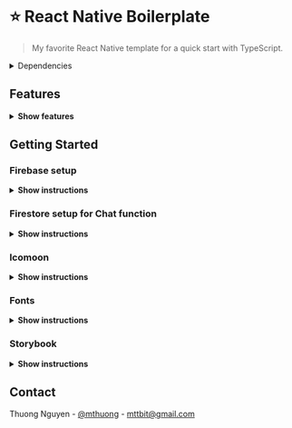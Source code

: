 # ⭐ React Native Boilerplate

> My favorite React Native template for a quick start with TypeScript.

<!-- Dependencies -->
<details close>
  <summary>Dependencies</summary>
  <ul>
    <li>
      <a href="https://github.com/luggit/react-native-config">React Native Config</a>
    </li>
    <li>
      <a href="https://reactnavigation.org/docs/getting-started">React Navigation v5</a>
    </li>
    <li>
      <a href="https://github.com/infinitered/reactotron">Reactotron</a>
    </li>
    <li>
      <a href="https://redux-toolkit.js.org/">Redux toolkit</a>
    </li>
    <li>
      <a href="https://rnfirebase.io/">Firebase Crashlytics</a>
    </li>
    <li>
      <a href="https://github.com/axios/axios">Axios</a>
    </li>
    <li>
      <a href="https://github.com/DylanVann/react-native-fast-image">React Native Fast Image</a>
    </li>
    <li>
      <a href="https://github.com/tleunen/babel-plugin-module-resolver#readme">Module Resolver</a>
    </li>
    <li>
      <a href="https://github.com/stefalda/ReactNativeLocalization">Localize the ReactNative interface</a>
    </li>
    <li>
      <a href="https://github.com/formium/formik">Formik Build forms in React, without the tears</a>
    </li>
    <li>
      <a href="https://github.com/maphongba008/rn-scaled-sheet">React Native multi screen size support</a>
    </li>
    <li>
      <a href="https://icomoon.io/">Icomoon</a>
    </li>
  </ul>
</details>

## Features

<details close><summary><b>Show features</b></summary>
  
|             🇻🇳             |     🔰 Status     |
| -------------------------- | :----------------: |
| Navigation                 |         ✅        |
| Login - Sign up            |         ✅        |
| Authenticaion flows        |         ✅        |
| Theme                      |         ✅        |
| Localization               |         ✅        |
| Custom fonts               |         ✅        |
| Localization               |         ✅        |

</details>

<!-- GETTING STARTED -->
## Getting Started

### Firebase setup

<details close><summary><b>Show instructions</b></summary>

* iOS
  
  Add GoogleService-Info.plist for each environment 
  
  ```sh
  ios/<project>/Firebase
  ```
 
* Android

  Add google-service.json for each environment
  
  ```sh
  android/app/firebase
  ```
  
</details>
  
### Firestore setup for Chat function

<details close><summary><b>Show instructions</b></summary>

1. Structure 
+ User

![image](https://user-images.githubusercontent.com/1086057/118006026-1c2a1e80-b375-11eb-8cba-094d8a3821ec.png)

![image](https://user-images.githubusercontent.com/1086057/118006057-221fff80-b375-11eb-818a-4ed6f3d6ee9b.png)

+ Conversations

![image](https://user-images.githubusercontent.com/1086057/118006092-2ba96780-b375-11eb-97bf-a45bb9c3b01c.png)

![image](https://user-images.githubusercontent.com/1086057/118006111-2fd58500-b375-11eb-9d0a-19a1f5fd97cf.png)

2. Firestore rules

```ruby
rules_version = '2';
service cloud.firestore {
  match /databases/{database}/documents {
    match /users/{user_id} {
      allow read: if request.auth != null;
      
      allow write: if request.auth.uid == user_id;
      
      match /conversations/{document=**} {
        allow read, write: if request.auth != null;
      }
    }

    match /conversations/{conversation_id} {
      allow read: if request.auth != null && request.auth.uid in get(/databases/$(database)/documents/conversations/$(conversation_id)).data.userIds;
      allow write: if request.auth != null && request.auth.uid in get(/databases/$(database)/documents/conversations/$(conversation_id)).data.userIds;
      
      match /messages/{document=**} {      
      	allow read, write: if request.auth != null && request.auth.uid in get(/databases/$(database)/documents/conversations/$(conversation_id)).data.userIds;
    	}
    }
  }
}
```

</details>
 
### Icomoon

<details close><summary><b>Show instructions</b></summary>
  
1. Get iconmoon font at [https://icomoon.io/app/#/select](https://icomoon.io/app/#/select)
2. Select icons you need for your project

   ![image](https://user-images.githubusercontent.com/1086057/117854342-9abe8780-b2b3-11eb-8920-13f5879d10dd.png)

3. Download & extract font file

4. Copy into `src/components/Icon`

   ![image](https://user-images.githubusercontent.com/1086057/117854660-e709c780-b2b3-11eb-8bfb-9cb6a8aa1b05.png)

5. Update icon types

  ```sh
  yarn icons
  ```

6. Update font on Android + iOS

  ```ruby
  npx react-native link
  ```

</details>

### Fonts

<details close><summary><b>Show instructions</b></summary>

1. Add custom fonts you wish to use to 
```ruby
src/theme/fonts
```
2. Update font on Android + iOS
```ruby
npx react-native link
```
3. Update your font family at
```ruby
src/theme/fonts/index.tsx
```

</details>

### Storybook

<details close><summary><b>Show instructions</b></summary>
- Storybook - https://github.com/storybookjs/react-native -
</details>

<!-- CONTACT -->
## Contact

Thuong Nguyen - [@mthuong](https://twitter.com/mthuong) - mttbit@gmail.com
